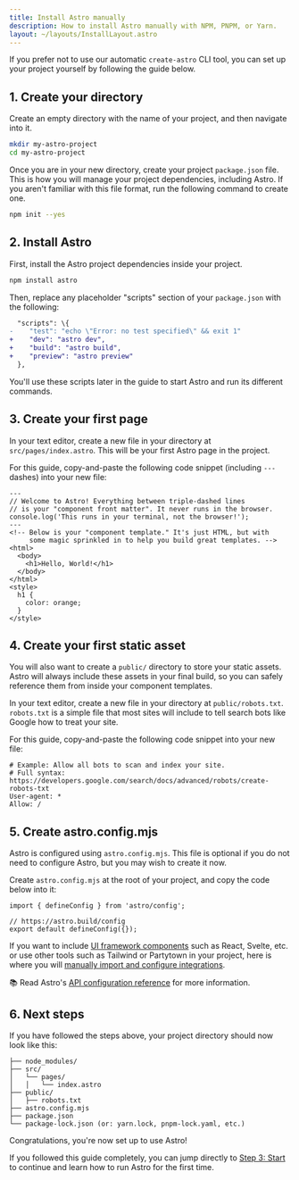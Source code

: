 ```yaml
---
title: Install Astro manually
description: How to install Astro manually with NPM, PNPM, or Yarn.
layout: ~/layouts/InstallLayout.astro
---
```


If you prefer not to use our automatic `create-astro` CLI tool, you can set up your project yourself by following the guide below.

## 1. Create your directory

Create an empty directory with the name of your project, and then navigate into it.

```bash
mkdir my-astro-project
cd my-astro-project
```

Once you are in your new directory, create your project `package.json` file. This is how you will manage your project dependencies, including Astro. If you aren't familiar with this file format, run the following command to create one.

```bash
npm init --yes
```


## 2. Install Astro

First, install the Astro project dependencies inside your project.

```bash
npm install astro
```

Then, replace any placeholder "scripts" section of your `package.json` with the following:

```diff
  "scripts": \{
-    "test": "echo \"Error: no test specified\" && exit 1"
+    "dev": "astro dev",
+    "build": "astro build",
+    "preview": "astro preview"
  },
```

You'll use these scripts later in the guide to start Astro and run its different commands.

## 3. Create your first page

In your text editor, create a new file in your directory at `src/pages/index.astro`. This will be your first Astro page in the project. 

For this guide, copy-and-paste the following code snippet (including `---` dashes) into your new file:

```astro
---
// Welcome to Astro! Everything between triple-dashed lines
// is your "component front matter". It never runs in the browser.
console.log('This runs in your terminal, not the browser!');
---
<!-- Below is your "component template." It's just HTML, but with
     some magic sprinkled in to help you build great templates. -->
<html>
  <body>
    <h1>Hello, World!</h1>
  </body>
</html>
<style>
  h1 {
    color: orange;
  }
</style>
```

## 4. Create your first static asset

You will also want to create a `public/` directory to store your static assets. Astro will always include these assets in your final build, so you can safely reference them from inside your component templates.

In your text editor, create a new file in your directory at `public/robots.txt`. `robots.txt` is a simple file that most sites will include to tell search bots like Google how to treat your site.

For this guide, copy-and-paste the following code snippet into your new file:

```
# Example: Allow all bots to scan and index your site. 
# Full syntax: https://developers.google.com/search/docs/advanced/robots/create-robots-txt
User-agent: *
Allow: /
```

## 5. Create astro.config.mjs

Astro is configured using `astro.config.mjs`. This file is optional if you do not need to configure Astro, but you may wish to create it now. 

Create `astro.config.mjs` at the root of your project, and copy the code below into it:

```
import { defineConfig } from 'astro/config';

// https://astro.build/config
export default defineConfig({});
```

If you want to include [UI framework components](/en/core-concepts/framework-components/) such as React, Svelte, etc. or use other tools such as Tailwind or Partytown in your project, here is where you will [manually import and configure integrations](/en/guides/integrations-guide).

📚 Read Astro's [API configuration reference](/en/reference/configuration-reference/) for more information.

## 6. Next steps

If you have followed the steps above, your project directory should now look like this:

```
├── node_modules/
├── src/
│   └── pages/
│   │   └── index.astro
├── public/
│   ├── robots.txt
├── astro.config.mjs
├── package.json
└── package-lock.json (or: yarn.lock, pnpm-lock.yaml, etc.)
```

Congratulations, you're now set up to use Astro!

If you followed this guide completely, you can jump directly to [Step 3: Start](/en/install/auto#3-start-astro-) to continue and learn how to run Astro for the first time.
